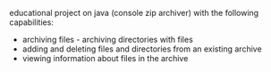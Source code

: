 educational project on java (console zip archiver) with the following capabilities: 
- archiving files - archiving directories with files
- adding and deleting files and directories from an existing archive
- viewing information about files in the archive
